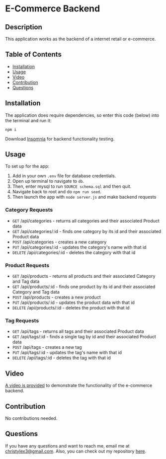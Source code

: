 # E-Commerce Backend

## Description

This application works as the backend of a internet retail or e-commerce.

## Table of Contents

* [Installation](#installation)
* [Usage](#usage)
* [Video](#video)
* [Contribution](#contribution)
* [Questions](#questions)

## Installation

The application does require dependencies, so enter this code (below) into the terminal and run it:
```
npm i
```

Download [Insomnia](https://insomnia.rest/download) for backend functionality testing.

## Usage

To set up for the app:
1. Add in your own `.env` file for database credentials.
2. Open up terminal to navigate to `db`.
3. Then, enter mysql to run `SOURCE schema.sql` and then quit.
4. Navigate back to root and do `npm run seed`.
5. Then launch the app with `node server.js` and make backend requests

### Category Requests
* `GET` /api/categories - returns all categories and their associated Product data
* `GET` /api/categories/:id - finds one category by its id and their associated Product data
* `POST` /api/categories - creates a new category
* `PUT` /api/categories/:id - updates the category's name with that id
* `DELETE` /api/categories/:id - deletes the category with that id

### Product Requests
* `GET` /api/products - returns all products and their associated Category and Tag data
* `GET` /api/products/:id - finds one product by its id and their  associated Category and Tag data
* `POST` /api/products - creates a new product
* `PUT` /api/products/:id - updates the product data with that id
* `DELETE` /api/products/:id - deletes the product with that id

### Tag Requests
* `GET` /api/tags - returns all tags and their associated Product data
* `GET` /api/tags/:id - finds a single tag by id and their associated Product data
* `POST` /api/tags - creates a new tag
* `PUT` /api/tags/:id - updates the tag's name with that id
* `DELETE` /api/tags/:id - deletes the tag with that id

## Video
 [A video is provided](https://drive.google.com/file/d/1DYCoWUp1LGhC6Rn_J-vPpzYKpZXvuZ7Y/view) to demonstrate the functionality of the e-commerce backend.

## Contribution

No contributions needed.


## Questions

If you have any questions and want to reach me, email me at <christylex3@gmail.com>. Also, you can check out my repository [here](https://github.com/christylex3).